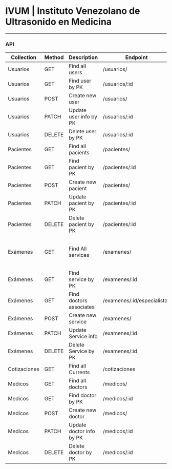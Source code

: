 # IVUM | Instituto Venezolano de Ultrasonido en Medicina
-----------------------------------------------------------------------------------
### API
|Collection     |Method  |Description           |Endpoint       |Options                                           |
|---------------|--------|----------------------|---------------|--------------------------------------------------|
|Usuarios       |GET     |Find all users        |/usuarios/     |                                                  |
|Usuarios       |GET     |Find user by PK       |/usuarios/:id  |                                                  |
|Usuarios       |POST    |Create new user       |/usuarios/     |                                                  |
|Usuarios       |PATCH   |Update user info by PK|/usuarios/:id  |                                                  |
|Usuarios       |DELETE  |Delete user by PK     |/usuarios/:id  |                                                  |
|Pacientes      |GET     |Find all pacients     |/pacientes/    |                                                  |
|Pacientes      |GET     |Find pacient by PK    |/pacientes/:id |                                                  |
|Pacientes      |POST    |Create new pacient    |/pacientes/    |                                                  |
|Pacientes      |PATCH   |Update pacient by PK  |/pacientes/:id |                                                  |
|Pacientes      |DELETE  |Delete pacient by PK  |/pacientes/:id |                                                  |
|Exámenes       |GET     |Find All services     |/examenes/     |search (str) / price_detail (bool) / limit (int)  |
|Exámenes       |GET     |Find service by PK    |/examenes/:id  |price_detail (bool)                               |
|Exámenes       |GET     |Find doctors associates    |/examenes/:id/especialistas  |                               |
|Exámenes       |POST    |Create new service    |/examenes/     |                                                  |
|Exámenes       |PATCH   |Update Service info   |/examenes/:id  |                                                  |
|Exámenes       |DELETE  |Delete Service by PK  |/examenes/:id  |                                                  |
|Cotizaciones   |GET     |Find all Currents     |/cotizaciones  |                                                  |
|Medicos       |GET     |Find all doctors      |/medicos/     |                                                  |
|Medicos       |GET     |Find doctor by PK      |/medicos/:id  |                                                  |
|Medicos       |POST    |Create new doctor      |/medicos/     |                                                  |
|Medicos       |PATCH   |Update doctor info by PK|/medicos/:id  |                                                  |
|Medicos       |DELETE  |Delete doctor by PK     |/medicos/:id  |                                                  |


